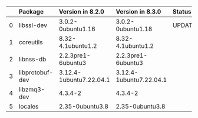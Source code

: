 <!-- markdown-link-check-disable -->

|    | Package         | Version in 8.2.0        | Version in 8.3.0        | Status   |
|---:|:----------------|:------------------------|:------------------------|:---------|
|  0 | libssl-dev      | 3.0.2-0ubuntu1.16       | 3.0.2-0ubuntu1.18       | UPDATED  |
|  1 | coreutils       | 8.32-4.1ubuntu1.2       | 8.32-4.1ubuntu1.2       |          |
|  2 | libnss-db       | 2.2.3pre1-6ubuntu3      | 2.2.3pre1-6ubuntu3      |          |
|  3 | libprotobuf-dev | 3.12.4-1ubuntu7.22.04.1 | 3.12.4-1ubuntu7.22.04.1 |          |
|  4 | libzmq3-dev     | 4.3.4-2                 | 4.3.4-2                 |          |
|  5 | locales         | 2.35-0ubuntu3.8         | 2.35-0ubuntu3.8         |          |